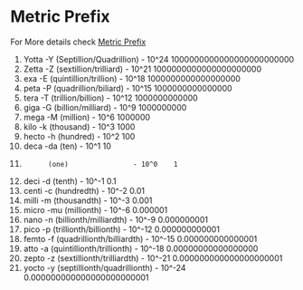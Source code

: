 # Metric Prefix

  For More details check [Metric Prefix](https://en.wikipedia.org/wiki/Metric_prefix)

1.  Yotta -Y  (Septillion/Quadrillion)     - 10^24   1000000000000000000000000
2.  Zetta -Z  (sextillion/trilliard)       - 10^21   1000000000000000000000
3.  exa   -E  (quintillion/trillion)       - 10^18   1000000000000000000
4.  peta  -P  (quadrillion/biliard)        - 10^15   1000000000000000
5.  tera  -T  (trillion/billion)           - 10^12   1000000000000
6.  giga  -G  (billion/milliard)           - 10^9    1000000000
7.  mega  -M  (million)                    - 10^6    1000000
8.  kilo  -k  (thousand)                   - 10^3    1000
9.  hecto -h  (hundred)                    - 10^2    100
10. deca  -da (ten)                        - 10^1    10
11.           (one)		           - 10^0    1
12. deci  -d  (tenth)		           - 10^-1   0.1
13. centi -c  (hundredth)	           - 10^-2   0.01
14. milli -m  (thousandth)                 - 10^-3   0.001 
15. micro -mu (millionth)                  - 10^-6   0.000001
16. nano  -n  (billionth/milliardth)       - 10^-9   0.000000001
17. pico  -p  (trillionth/billionth)       - 10^-12  0.000000000001
18. femto -f  (quadrillionth/billiardth)   - 10^-15  0.000000000000001
19. atto  -a  (quintillionth/trillionth)   - 10^-18  0.00000000000000000
20. zepto -z  (sextillionth/trilliardth)   - 10^-21  0.000000000000000000001
21. yocto -y  (septillionth/quadrillionth) - 10^-24  0.000000000000000000000001
